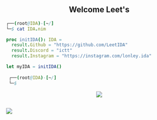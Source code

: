 <h2 align="center">Welcome Leet's </h2>

```nim
┌──(root@IDA)-[~/]
└─$ cat IDA.nim

proc initIDA(): IDA =
  result.Github = "https://github.com/LeetIDA"
  result.Discord = "ictt"
  result.Instagram = "https://instagram.com/lonley.ida"

let myIDA = initIDA()
  
 ┌──(root@IDA)-[~/]
 └─$
```

<p align="center">
  <a href="https://skillicons.dev">
    <img src="https://skillicons.dev/icons?i=python,powershell,bash,nim,swift,cs,cpp,go,ruby,redis,mysql,rust,js,css,html" />
  </a>
</p>
<h2 align="center"></h2>

![](https://raw.githubusercontent.com/Sutil/Sutil/2b2fad3bf54522bb30c8c170591fc68ff51b69e6/github-contribution-grid-snake2.svg)
